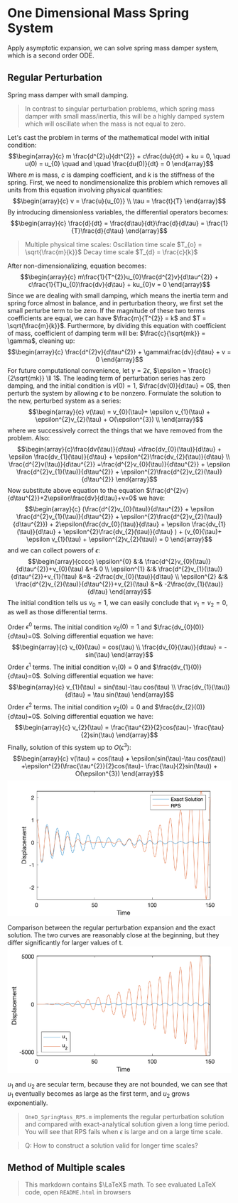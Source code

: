 # One Dimensional Mass Spring System

Apply asymptotic expansion, we can solve spring mass damper system, which is a second order ODE. 

## Regular Perturbation 

Spring mass damper with small damping. 

> In contrast to singular perturbation problems, which spring mass damper with small mass/inertia, this will be a highly damped system which will oscillate when the mass is not equal to zero. 

Let's cast the problem in terms of the mathematical model with initial condition:
$$\begin{array}{c}
m \frac{d^{2}u}{dt^{2}} + c\frac{du}{dt} + ku = 0, \quad u(0) = u_{0} \quad and \quad \frac{du(0)}{dt} = 0
\end{array}$$
Where $m$ is mass, $c$ is damping coefficient, and $k$ is the stiffness of the spring. 
First, we need to nondimensionalize this problem which removes all units from this equation involving physical quantities:
$$\begin{array}{c}
v = \frac{u}{u_{0}}  \\ \tau = \frac{t}{T}
\end{array}$$
By introducing dimensionless variables, the differential operators becomes:
$$\begin{array}{c}
\frac{d}{dt} = \frac{d\tau}{dt}\frac{d}{d\tau} = \frac{1}{T}\frac{d}{d\tau}
\end{array}$$
> Multiple physical time scales: 
> Oscillation time scale $T_{o} = \sqrt{\frac{m}{k}}$
> Decay time scale $T_{d} = \frac{c}{k}$

After non-dimensionalizing, equation becomes:
$$\begin{array}{c}
m\frac{1}{T^{2}}u_{0}\frac{d^{2}v}{d\tau^{2}} + c\frac{1}{T}u_{0}\frac{dv}{d\tau} + ku_{0}v = 0
\end{array}$$
Since we are dealing with small damping, which means the inertia term and spring force almost in balance, and in perturbation theory, we first set the small perturbe term to be zero. If the magnitude of these two terms coefficients are equal, we can have $\frac{m}{T^{2}} = k$ and $T = \sqrt{\frac{m}{k}}$. 
Furthermore, by dividing this equation with coefficient of mass, coefficient of damping term will be: $\frac{c}{\sqrt{mk}} = \gamma$, cleaning up: 
$$\begin{array}{c}
\frac{d^{2}v}{d\tau^{2}} + \gamma\frac{dv}{d\tau} + v = 0
\end{array}$$
For future computational convenience, let $\gamma = 2\epsilon$, $\epsilon = \frac{c}{2\sqrt{mk}} \ll 1$. 
The leading term of perturbation series has zero damping, and the initial condition is $v(0) = 1$, $\frac{dv(0)}{d\tau} = 0$, then perturb the system by allowing $\epsilon$ to be nonzero. Formulate the solution to the new, perturbed system as a series:  
$$\begin{array}{c} v(\tau) = v_{0}(\tau)+ \epsilon v_{1}(\tau) + \epsilon^{2}v_{2}(\tau) + O(\epsilon^{3}) \\
\end{array}$$
where we successively correct the things that we have removed from the problem. Also:
$$\begin{array}{c}\frac{dv(\tau)}{d\tau} =\frac{dv_{0}(\tau)}{d\tau} + \epsilon \frac{dv_{1}(\tau)}{d\tau} + \epsilon^{2}\frac{dv_{2}(\tau)}{d\tau} \\
\frac{d^{2}v(\tau)}{d\tau^{2}} =\frac{d^{2}v_{0}(\tau)}{d\tau^{2}} + \epsilon \frac{d^{2}v_{1}(\tau)}{d\tau^{2}} + \epsilon^{2}\frac{d^{2}v_{2}(\tau)}{d\tau^{2}} \end{array}$$
Now substitute above equation to the equation $\frac{d^{2}v}{d\tau^{2}}+2\epsilon\frac{dv}{d\tau}+v=0$ we have:
$$\begin{array}{c}
(\frac{d^{2}v_{0}(\tau)}{d\tau^{2}} + \epsilon \frac{d^{2}v_{1}(\tau)}{d\tau^{2}} + \epsilon^{2}\frac{d^{2}v_{2}(\tau)}{d\tau^{2}}) + 2\epsilon(\frac{dv_{0}(\tau)}{d\tau} + \epsilon \frac{dv_{1}(\tau)}{d\tau} + \epsilon^{2}\frac{dv_{2}(\tau)}{d\tau} ) + (v_{0}(\tau)+ \epsilon v_{1}(\tau) + \epsilon^{2}v_{2}(\tau)) = 0 \end{array}$$
and we can collect powers of $\epsilon$:
$$\begin{array}{cccc}
\epsilon^{0} &:& \frac{d^{2}v_{0}(\tau)}{d\tau^{2}}+v_{0}(\tau)  &=& 0 \\
\epsilon^{1} &:& \frac{d^{2}v_{1}(\tau)}{d\tau^{2}}+v_{1}(\tau) &=& -2\frac{dv_{0}(\tau)}{d\tau} \\ 
\epsilon^{2} &:& \frac{d^{2}v_{2}(\tau)}{d\tau^{2}}+v_{2}(\tau) &=& -2\frac{dv_{1}(\tau)}{d\tau} 
\end{array}$$
The initial condition tells us $v_{0} = 1$, we can easily conclude that $v_{1} = v_{2} = 0$, as well as those differential terms. 

Order $\epsilon^{0}$ terms.
The initial condition $v_{0}(0) = 1$ and $\frac{dv_{0}(0)}{d\tau}=0$. Solving differential equation we have: 
$$\begin{array}{c}
v_{0}(\tau) = cos(\tau) \\
\frac{dv_{0}(\tau)}{d\tau} = -sin(\tau) 
\end{array}$$
Order $\epsilon^{1}$ terms.
The initial condition $v_{1}(0) = 0$ and $\frac{dv_{1}(0)}{d\tau}=0$. Solving differential equation we have: 
$$\begin{array}{c}
v_{1}(\tau) = sin(\tau)-\tau cos(\tau) \\
\frac{dv_{1}(\tau)}{d\tau} = \tau sin(\tau) 
\end{array}$$
Order $\epsilon^{2}$ terms.
The initial condition $v_{2}(0) = 0$ and $\frac{dv_{2}(0)}{d\tau}=0$. Solving differential equation we have: 
$$\begin{array}{c}
v_{2}(\tau) = \frac{\tau^{2}}{2}cos(\tau)- \frac{\tau}{2}sin(\tau)
\end{array}$$
Finally, solution of this system up to $O(\epsilon^{3})$:
$$\begin{array}{c}
v(\tau) = cos(\tau) + \epsilon(sin(\tau)-\tau cos(\tau)) +\epsilon^{2}(\frac{\tau^{2}}{2}cos(\tau)- \frac{\tau}{2}sin(\tau)) + O(\epsilon^{3})
\end{array}$$
![](img/exact_vs_RPS.png)

Comparison between the regular perturbation expansion and the exact solution. The two curves are reasonably close at the beginning, but they differ significantly for larger values of t.
![](img/u1_vs_u2.png)

$u_{1}$ and $u_{2}$ are secular term, because they are not bounded, we can see that $u_{1}$ eventually becomes as large as the first term, and $u_{2}$ grows exponentially. 

> `OneD_SpringMass_RPS.m` implements the regular perturbation solution and compared with exact-analytical solution given a long time period. You will see that RPS fails when $\epsilon$ is large and on a large time scale. 

> Q: How to construct a solution valid for longer time scales?

## Method of Multiple scales

> This markdown contains $\LaTeX$ math. To see evaluated LaTeX code, open `README.html` in browsers 

